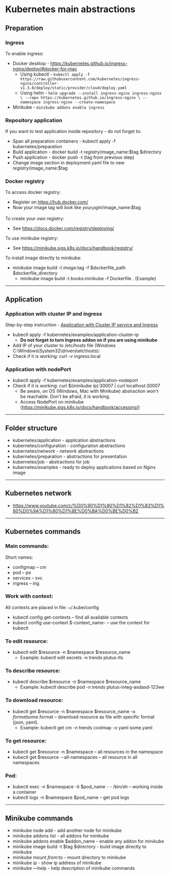 # Kubernetes main abstractions

## Preparation

### Ingress
To enable ingress:
* Docker desktop - https://kubernetes.github.io/ingress-nginx/deploy/#docker-for-mac
  * Using kubectl - `kubectl apply -f https://raw.githubusercontent.com/kubernetes/ingress-nginx/controller-v1.3.0/deploy/static/provider/cloud/deploy.yaml`
  * Using helm - `helm upgrade --install ingress-nginx ingress-nginx \
    --repo https://kubernetes.github.io/ingress-nginx \
    --namespace ingress-nginx --create-namespace`
* Minikube - `minikube addons enable ingress`

### Repository application

If you want to test application inside repository - do not forget to:   
* Span all preparation containers - kubectl apply -f kubernetes/preparation
* Build application - docker build -t $registry/$image_name:$tag $directory
* Push application - docker push -t (tag from previous step)
* Change image section in deployment.yaml file to new $registry/$image_name:$tag

### Docker registry

To access docker registry:
* Register on https://hub.docker.com/
* Now your image tag will look like $your_login/$image_name:$tag   

To create your own registry:
* See https://docs.docker.com/registry/deploying/

To use minikube registry:
* See https://minikube.sigs.k8s.io/docs/handbook/registry/

To install image directly to minikube:
* minikube image build -t $image:$tag -f $dockerfile_path $dockerfile_directory
  * minikube image build -t books:minikube -f Dockerfile . (Example)

---

## Application

### Application with cluster IP and ingress
Step-by-step instruction - [Application with Cluster IP service and Ingress](kubernetes/examples/application-cluster-ip/INSTRUCTION.md)
* kubectl apply -f kubernetes/examples/application-cluster-ip   
  * **Do not forget to turn Ingress addon on if you are using minikube**   
* Add IP of your cluster to /etc/hosts file (Windows C:\Windows\System32\drivers\etc\hosts):
* Check if it is working: curl -v ingress.local   

### Application with nodePort
* kubectl apply -f kubernetes/examples/application-nodeport   
* Check if it is working: curl $(minikube ip):30007 | curl localhost:30007
  * Be aware, on OS (Windows, Mac with Minikube) abstraction won't be reachable. Don't be afraid, it is working.   
  * Access NodePort on minikube (https://minikube.sigs.k8s.io/docs/handbook/accessing/)
---

## Folder structure
* kubernetes/application - application abstractions   
* kubernetes/configuration - configuration abstractions   
* kubernetes/network - network abstractions   
* kubernetes/preparation - abstractions for presentation   
* kubernetes/job - abstractions for job 
* kubernetes/examples - ready to deploy applications based on Nginx image

---

## Kubernetes network
* https://www.youtube.com/c/%D0%90%D1%80%D1%82%D1%83%D1%80%D0%9A%D1%80%D1%8E%D0%BA%D0%BE%D0%B2

---

## Kubernetes commands
### Main commands:
Short names:   
* configmap – cm   
* pod – po   
* services – svc   
* ingress – ing

### Work with context:
All contexts are placed in file: ~/.kube/config
* kubectl config get-contexts – find all available contexts
* kubect config use-context $-context_name- – use the context for kubectl

### To edit resource:

* kubectl edit $resource -n $namespace $resource_name
  * Example: kubectl edit secrets -n trends plutus-tls

### To describe resource:
* kubectl describe $resource -n $namespace $resource_name
  * Example: kubectl describe pod -n trends plutus-integ-asdasd-123we

### To download resource:
* kubectl get $resource -n $namespace $resource_name -o $format  some.$format – download resource as file with specific format (json, yaml). 
  * Example: kubectl get cm -n trends coolmap -o yaml  some.yaml

### To get resource:
* kubectl get $resource -n $namespace – all resources in the namespace
* kubectl get $resource --all-namespaces – all resource in all namespaces

### Pod:
* kubectl exec -n $namespace -it $pod_name - - /bin/sh – working inside a container
* kubectl logs -n $namespace $pod_name – get pod logs   

---

## Minikube commands
* minikube node add - add another node for minikube
* minikube addons list - all addons for minikube
* minikube addons enable $addon_name -  enable any addon for minikube
* minikube image build -t $tag $directory - build image directly to minikube 
* minikube mount $from:$to - mount directory to minikube
* minikube ip - show ip address of minikube
* minikube —help - help description of minikube commands